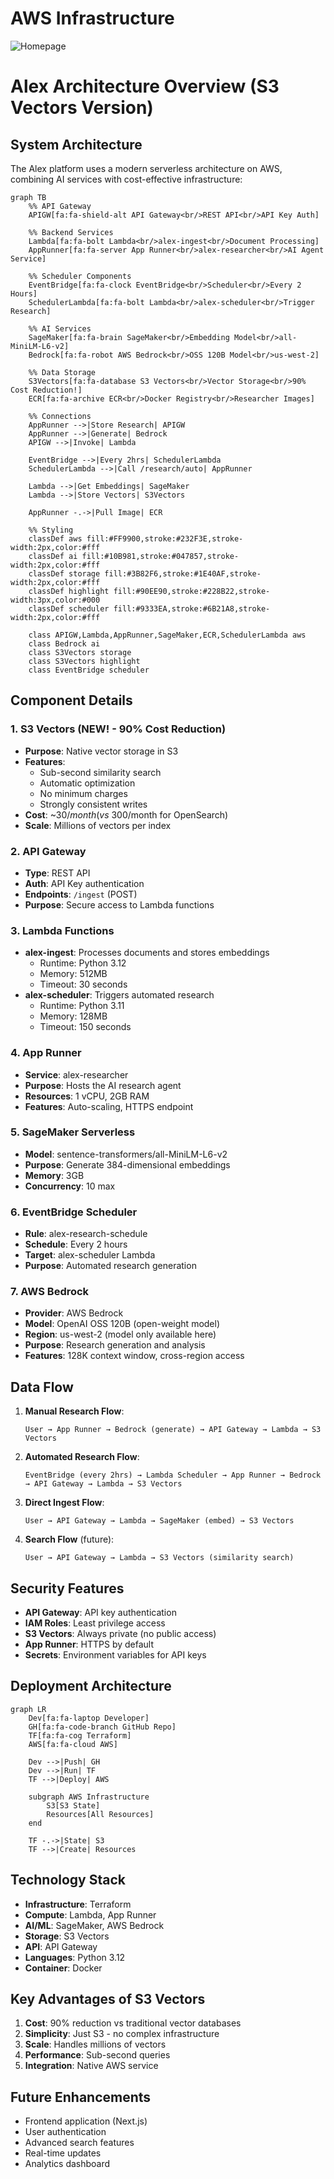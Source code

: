 # AWS Infrastructure

![Homepage](../screenshots/AWS%20Infra.png)

# Alex Architecture Overview (S3 Vectors Version)

## System Architecture

The Alex platform uses a modern serverless architecture on AWS, combining AI services with cost-effective infrastructure:

```mermaid
graph TB
    %% API Gateway
    APIGW[fa:fa-shield-alt API Gateway<br/>REST API<br/>API Key Auth]
    
    %% Backend Services
    Lambda[fa:fa-bolt Lambda<br/>alex-ingest<br/>Document Processing]
    AppRunner[fa:fa-server App Runner<br/>alex-researcher<br/>AI Agent Service]
    
    %% Scheduler Components
    EventBridge[fa:fa-clock EventBridge<br/>Scheduler<br/>Every 2 Hours]
    SchedulerLambda[fa:fa-bolt Lambda<br/>alex-scheduler<br/>Trigger Research]
    
    %% AI Services
    SageMaker[fa:fa-brain SageMaker<br/>Embedding Model<br/>all-MiniLM-L6-v2]
    Bedrock[fa:fa-robot AWS Bedrock<br/>OSS 120B Model<br/>us-west-2]
    
    %% Data Storage
    S3Vectors[fa:fa-database S3 Vectors<br/>Vector Storage<br/>90% Cost Reduction!]
    ECR[fa:fa-archive ECR<br/>Docker Registry<br/>Researcher Images]
    
    %% Connections
    AppRunner -->|Store Research| APIGW
    AppRunner -->|Generate| Bedrock
    APIGW -->|Invoke| Lambda
    
    EventBridge -->|Every 2hrs| SchedulerLambda
    SchedulerLambda -->|Call /research/auto| AppRunner
    
    Lambda -->|Get Embeddings| SageMaker
    Lambda -->|Store Vectors| S3Vectors
    
    AppRunner -.->|Pull Image| ECR
    
    %% Styling
    classDef aws fill:#FF9900,stroke:#232F3E,stroke-width:2px,color:#fff
    classDef ai fill:#10B981,stroke:#047857,stroke-width:2px,color:#fff
    classDef storage fill:#3B82F6,stroke:#1E40AF,stroke-width:2px,color:#fff
    classDef highlight fill:#90EE90,stroke:#228B22,stroke-width:3px,color:#000
    classDef scheduler fill:#9333EA,stroke:#6B21A8,stroke-width:2px,color:#fff
    
    class APIGW,Lambda,AppRunner,SageMaker,ECR,SchedulerLambda aws
    class Bedrock ai
    class S3Vectors storage
    class S3Vectors highlight
    class EventBridge scheduler
```

## Component Details

### 1. **S3 Vectors** (NEW! - 90% Cost Reduction)
- **Purpose**: Native vector storage in S3
- **Features**: 
  - Sub-second similarity search
  - Automatic optimization
  - No minimum charges
  - Strongly consistent writes
- **Cost**: ~$30/month (vs ~$300/month for OpenSearch)
- **Scale**: Millions of vectors per index

### 2. **API Gateway**
- **Type**: REST API
- **Auth**: API Key authentication
- **Endpoints**: `/ingest` (POST)
- **Purpose**: Secure access to Lambda functions

### 3. **Lambda Functions**
- **alex-ingest**: Processes documents and stores embeddings
  - Runtime: Python 3.12
  - Memory: 512MB
  - Timeout: 30 seconds
- **alex-scheduler**: Triggers automated research
  - Runtime: Python 3.11
  - Memory: 128MB
  - Timeout: 150 seconds

### 4. **App Runner**
- **Service**: alex-researcher
- **Purpose**: Hosts the AI research agent
- **Resources**: 1 vCPU, 2GB RAM
- **Features**: Auto-scaling, HTTPS endpoint

### 5. **SageMaker Serverless**
- **Model**: sentence-transformers/all-MiniLM-L6-v2
- **Purpose**: Generate 384-dimensional embeddings
- **Memory**: 3GB
- **Concurrency**: 10 max

### 6. **EventBridge Scheduler**
- **Rule**: alex-research-schedule
- **Schedule**: Every 2 hours
- **Target**: alex-scheduler Lambda
- **Purpose**: Automated research generation

### 7. **AWS Bedrock**
- **Provider**: AWS Bedrock
- **Model**: OpenAI OSS 120B (open-weight model)
- **Region**: us-west-2 (model only available here)
- **Purpose**: Research generation and analysis
- **Features**: 128K context window, cross-region access

## Data Flow

1. **Manual Research Flow**:
   ```
   User → App Runner → Bedrock (generate) → API Gateway → Lambda → S3 Vectors
   ```

2. **Automated Research Flow**:
   ```
   EventBridge (every 2hrs) → Lambda Scheduler → App Runner → Bedrock → API Gateway → Lambda → S3 Vectors
   ```

3. **Direct Ingest Flow**:
   ```
   User → API Gateway → Lambda → SageMaker (embed) → S3 Vectors
   ```

4. **Search Flow** (future):
   ```
   User → API Gateway → Lambda → S3 Vectors (similarity search)
   ```

## Security Features

- **API Gateway**: API key authentication
- **IAM Roles**: Least privilege access
- **S3 Vectors**: Always private (no public access)
- **App Runner**: HTTPS by default
- **Secrets**: Environment variables for API keys

## Deployment Architecture

```mermaid
graph LR
    Dev[fa:fa-laptop Developer]
    GH[fa:fa-code-branch GitHub Repo]
    TF[fa:fa-cog Terraform]
    AWS[fa:fa-cloud AWS]
    
    Dev -->|Push| GH
    Dev -->|Run| TF
    TF -->|Deploy| AWS
    
    subgraph AWS Infrastructure
        S3[S3 State]
        Resources[All Resources]
    end
    
    TF -.->|State| S3
    TF -->|Create| Resources
```

## Technology Stack

- **Infrastructure**: Terraform
- **Compute**: Lambda, App Runner
- **AI/ML**: SageMaker, AWS Bedrock
- **Storage**: S3 Vectors
- **API**: API Gateway
- **Languages**: Python 3.12
- **Container**: Docker

## Key Advantages of S3 Vectors

1. **Cost**: 90% reduction vs traditional vector databases
2. **Simplicity**: Just S3 - no complex infrastructure
3. **Scale**: Handles millions of vectors
4. **Performance**: Sub-second queries
5. **Integration**: Native AWS service

## Future Enhancements

- Frontend application (Next.js)
- User authentication
- Advanced search features
- Real-time updates
- Analytics dashboard